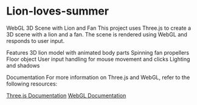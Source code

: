 # Lion-loves-summer

WebGL 3D Scene with Lion and Fan
This project uses Three.js to create a 3D scene with a lion and a fan. The scene is rendered using WebGL and responds to user input.

Features
3D lion model with animated body parts
Spinning fan propellers
Floor object
User input handling for mouse movement and clicks
Lighting and shadows

Documentation
For more information on Three.js and WebGL, refer to the following resources:

[Three.js Documentation](https://threejs.org/docs/)
[WebGL Documentation](https://developer.mozilla.org/en-US/docs/Web/API/WebGL_API)
